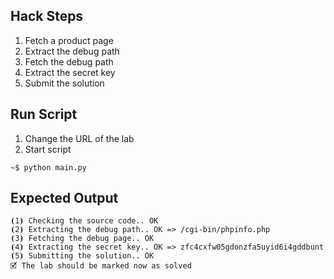 ## Hack Steps

1. Fetch a product page
2. Extract the debug path
3. Fetch the debug path
4. Extract the secret key
5. Submit the solution

## Run Script

1. Change the URL of the lab
2. Start script

```
~$ python main.py
```

## Expected Output

```
⦗1⦘ Checking the source code.. OK
⦗2⦘ Extracting the debug path.. OK => /cgi-bin/phpinfo.php
⦗3⦘ Fetching the debug page.. OK
⦗4⦘ Extracting the secret key.. OK => zfc4cxfw05gdonzfa5uyid6i4gddbunt
⦗5⦘ Submitting the solution.. OK
🗹 The lab should be marked now as solved
```
